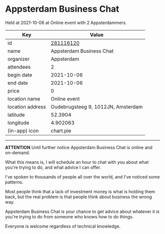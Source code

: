 # Appsterdam Business Chat
Held at 2021-10-06 at Online event with 2 Appsterdammers.
        
|Key|Value
|---|---|
|id|[281116120](https://www.meetup.com/appsterdam/events/281116120/)|
|name|Appsterdam Business Chat|
|organizer|Appsterdam|
|attendees|2|
|begin date|2021-10-06|
|end date|2021-10-06|
|price|0|
|location name|Online event|
|location address|Oudebrugsteeg 9, 1012JN, Amsterdam|
|latitude|52.3904|
|longitude|4.902063|
|(in-app) icon|chart.pie|

---

**ATTENTION** Until further notice Appsterdam Business Chat is online and on-demand.

What this means is, I will schedule an hour to chat with you about what you're trying to do, and what advice I can offer.

I've spoken to thousands of people all over the world, and I've noticed some patterns.

Most people think that a lack of investment money is what is holding them back, but the real problem is that people think about business the wrong way.

Appsterdam Business Chat is your chance to get advice about whatever it is you're trying to do from someone who knows how to do things.

Everyone is welcome regardless of technical knowledge.


